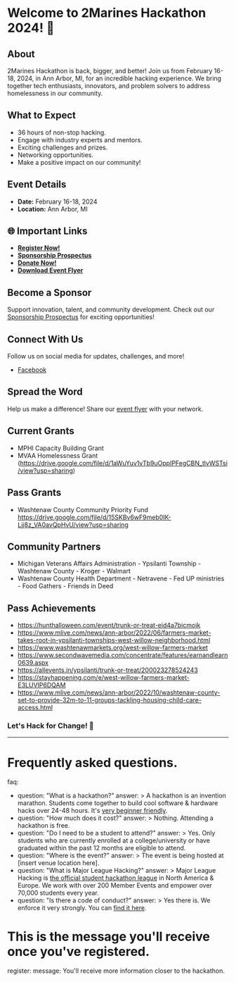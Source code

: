 # Welcome to 2Marines Hackathon 2024! 🚀

## About
2Marines Hackathon is back, bigger, and better! Join us from February 16-18, 2024, in Ann Arbor, MI, for an incredible hacking experience. We bring together tech enthusiasts, innovators, and problem solvers to address homelessness in our community.

## What to Expect
- 36 hours of non-stop hacking.
- Engage with industry experts and mentors.
- Exciting challenges and prizes.
- Networking opportunities.
- Make a positive impact on our community!

## Event Details
- **Date:** February 16-18, 2024
- **Location:** Ann Arbor, MI

## 🌐 Important Links
- [**Register Now!**](https://docs.google.com/forms/d/e/1FAIpQLSeKOeZcLR47BoF6inKEPY5D_R6lpsUIg0NYzLKo59EXcWD3-Q/viewform?usp=sharing)
- [**Sponsorship Prospectus**](https://drive.google.com/file/d/1izZn9kRDcCj3gP_WuAzzlajKFzzuKrNA/view?usp=sharing)
- [**Donate Now!**](https://donorbox.org/hacking-homelessness)
- [**Download Event Flyer**](https://drive.google.com/file/d/1JQyoTueS_1BIQp51jD6PYSmEirw1g-9m/view?usp=sharing)

## Become a Sponsor
Support innovation, talent, and community development. Check out our [Sponsorship Prospectus](https://drive.google.com/file/d/1izZn9kRDcCj3gP_WuAzzlajKFzzuKrNA/view?usp=sharing) for exciting opportunities!

## Connect With Us
Follow us on social media for updates, challenges, and more!
- [Facebook](https://www.facebook.com/2Marines/)

## Spread the Word
Help us make a difference! Share our [event flyer](https://drive.google.com/file/d/1JQyoTueS_1BIQp51jD6PYSmEirw1g-9m/view?usp=sharing) with your network.

## Current Grants 
- MPHI Capacity Building Grant
- MVAA Homelessness Grant (https://drive.google.com/file/d/1aWuYuv1vTb9uOppIPFegCBN_tlvWSTsi/view?usp=sharing)

## Pass Grants
- Washtenaw County Community Priority Fund https://drive.google.com/file/d/15SKBv6wF9meb0IK-Ljj8z_VA0avQpHvU/view?usp=sharing

## Community Partners 
- Michigan Veterans Affairs Administration - Ypsilanti Township - Washtenaw County - Kroger - Walmart
- Washtenaw County Health Department - Netravene - Fed UP ministries - Food Gathers - Friends in Deed 

## Pass Achievements  
- https://hunthalloween.com/event/trunk-or-treat-eid4a7bicmojk
- https://www.mlive.com/news/ann-arbor/2022/06/farmers-market-takes-root-in-ypsilanti-townships-west-willow-neighborhood.html
- https://www.washtenawmarkets.org/west-willow-farmers-market
- https://www.secondwavemedia.com/concentrate/features/earnandlearn0639.aspx
- https://allevents.in/ypsilanti/trunk-or-treat/200023278524243
- https://stayhappening.com/e/west-willow-farmers-market-E3LUVIP6DQAM
- https://www.mlive.com/news/ann-arbor/2022/10/washtenaw-county-set-to-provide-32m-to-11-groups-tackling-housing-child-care-access.html

### Let's Hack for Change! 🌟
---

# Frequently asked questions.
faq:
  - question: "What is a hackathon?"
    answer: >
      A hackathon is an invention marathon. Students come together to build cool
      software & hardware hacks over 24-48 hours. It's [very beginner friendly](https://medium.com/@tfogo/hackathons-are-for-beginners-77a9c9c0e000#.cj21niskl).
  - question: "How much does it cost?"
    answer: >
      Nothing. Attending a hackathon is free.
  - question: "Do I need to be a student to attend?"
    answer: >
      Yes. Only students who are currently enrolled at a college/university or
      have graduated within the past 12 months are eligible to attend.
  - question: "Where is the event?"
    answer: >
      The event is being hosted at [insert venue location here].
  - question: "What is Major League Hacking?"
    answer: >
      Major League Hacking is [the official student hackathon league](https://mlh.io) in North America & Europe.
      We work with over 200 Member Events and empower over 70,000 students every year.
  - question: "Is there a code of conduct?"
    answer: >
      Yes there is. We enforce it very strongly. You can [find it here](https://static.mlh.io/docs/mlh-code-of-conduct.pdf).

# This is the message you'll receive once you've registered.
register:
  message: 
    You'll receive more information closer to the hackathon.
